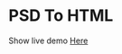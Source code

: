 # PSD To HTML
Show live demo <a href="https://sourav73.github.io/psd_to_html/" target="_blank">Here</a>
